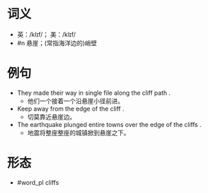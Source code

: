 # 词义
- 英：/klɪf/； 美：/klɪf/
- #n 悬崖；(常指海洋边的)峭壁
# 例句
- They made their way in single file along the cliff path .
	- 他们一个接着一个沿悬崖小径前进。
- Keep away from the edge of the cliff .
	- 切莫靠近悬崖边。
- The earthquake plunged entire towns over the edge of the cliffs .
	- 地震将整座整座的城镇掀到悬崖之下。
# 形态
- #word_pl cliffs
